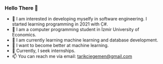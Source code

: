 ### Hello There 👋
- 👀 I am interested in developing myselfy in software engineering. I started learning programming in 2021 with C#.
- 🏫 I am a computer programming student in İzmir University of Economics.
- 🌱 I am currently learning machine learning and database development.
- 🎯 I want to become better at machine learning.
- 🏢 Currently, I seek internships.
- 📫 You can reach me via email: tarikciegemen@gmail.com
